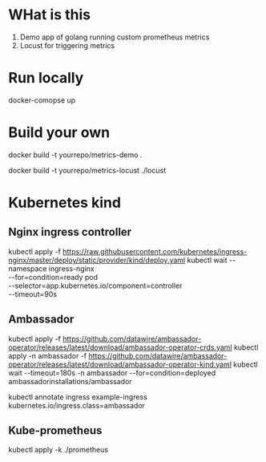 # WHat is this
1. Demo app of golang running custom prometheus metrics
2. Locust for triggering metrics

# Run locally
docker-comopse up 

# Build your own

docker build -t yourrepo/metrics-demo .

docker build -t yourrepo/metrics-locust ./locust


# Kubernetes kind

## Nginx ingress controller
kubectl apply -f https://raw.githubusercontent.com/kubernetes/ingress-nginx/master/deploy/static/provider/kind/deploy.yaml
kubectl wait --namespace ingress-nginx \
  --for=condition=ready pod \
  --selector=app.kubernetes.io/component=controller \
  --timeout=90s

## Ambassador
kubectl apply -f https://github.com/datawire/ambassador-operator/releases/latest/download/ambassador-operator-crds.yaml
kubectl apply -n ambassador -f https://github.com/datawire/ambassador-operator/releases/latest/download/ambassador-operator-kind.yaml
kubectl wait --timeout=180s -n ambassador --for=condition=deployed ambassadorinstallations/ambassador

kubectl annotate ingress example-ingress kubernetes.io/ingress.class=ambassador


## Kube-prometheus
kubectl apply -k ./prometheus